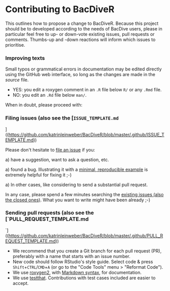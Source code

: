 # Contributing to BacDiveR

This outlines how to propose a change to BacDiveR. Because this project should 
be to developed according to the needs of BacDive users, please in particular 
feel free to up- or down-vote existing issues, pull requests or comments. 
Thumbs-up and -down reactions will inform which issues to prioritise.


### Improving texts

Small typos or grammatical errors in documentation may be edited directly using
the GitHub web interface, so long as the changes are made in the _source_ file.

*  YES: you edit a roxygen comment in an `.R` file below `R/` or any `.Rmd` file.
*  NO: you edit an `.Rd` file below `man/`.

When in doubt, please proceed with:


### Filing issues (also see the [`ISSUE_TEMPLATE.md`
]((https://github.com/katrinleinweber/BacDiveR/blob/master/.github/ISSUE_TEMPLATE.md))

Please don't hesitate to [file an issue][issues] if you:

a) have a suggestion, want to ask a question, etc.  

a) found a bug. Illustrating it with a [minimal, reproducible example][reprex] 
is extremely helpful for fixing it ;-) 

a) In other cases, like considering to send a substantial pull request.

In any case, please spend a few minutes searching the [existing issues (also the
closed ones)][issues]. What you want to write might have been already ;-)

[issues]: https://github.com/katrinleinweber/BacDiveR/issues/
[reprex]: https://www.tidyverse.org/help/#reprex


### Sending pull requests (also see the [`PULL_REQUEST_TEMPLATE.md
`]((https://github.com/katrinleinweber/BacDiveR/blob/master/.github/PULL_REQUEST_TEMPLATE.md))

*  We recommend that you create a Git branch for each pull request (PR), preferably with a name that starts with an issue number.
*  New code should follow RStudio's style guide. Select code & press `Shift`+`CTRL`/`CMD`+`A` (or go to the "Code Tools" menu > "Reformat Code").
*  We use [roxygen2](https://cran.r-project.org/package=roxygen2), with
[Markdown syntax](https://cran.r-project.org/web/packages/roxygen2/vignettes/markdown.html), 
for documentation.  
*  We use [testthat](https://cran.r-project.org/package=testthat). Contributions
with test cases included are easier to accept.  
